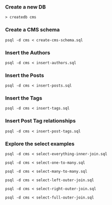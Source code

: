### Create a new DB
`> createdb cms`

### Create a CMS schema
`psql -d cms < create-cms-schema.sql`

### Insert the Authors
`psql -d cms < insert-authors.sql`

### Insert the Posts
`psql -d cms < insert-posts.sql`

### Insert the Tags
`psql -d cms < insert-tags.sql`

### Insert Post Tag relationships
`psql -d cms < insert-post-tags.sql`

### Explore the select examples

`psql -d cms < select-everything-inner-join.sql`

`psql -d cms < select-one-to-many.sql`

`psql -d cms < select-many-to-many.sql`

`psql -d cms < select-left-outer-join.sql`

`psql -d cms < select-right-outer-join.sql`

`psql -d cms < select-full-outer-join.sql`
